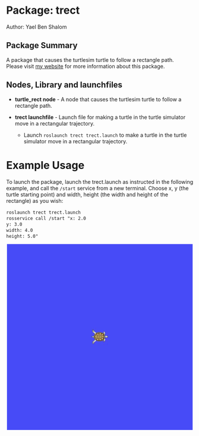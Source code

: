# Package: trect

Author: Yael Ben Shalom


## Package Summary

A package that causes the turtlesim turtle to follow a rectangle path.<br>
Please visit [my website](https://yaelbenshalom.github.io/EKF_SLAM/index.html) for more information about this package.

## Nodes, Library and launchfiles

- **turtle_rect node** - A node that causes the turtlesim turtle to follow a rectangle path.

- **trect launchfile** - Launch file for making a turtle in the turtle simulator move in a rectangular trajectory.
  - Launch `roslaunch trect trect.launch` to make a turtle in the turtle simulator move in a rectangular trajectory.

# Example Usage

To launch the package, launch the trect.launch as instructed in the following example, and call the `/start` service from a new terminal. Choose x, y (the turtle starting point) and width, height (the width and height of the rectangle) as you wish:

```
roslaunch trect trect.launch
rosservice call /start "x: 2.0
y: 3.0
width: 4.0
height: 5.0"
```

<p align="center">
  <img align="center" src="https://github.com/YaelBenShalom/Sensing_Navigation_and_ML/blob/master/trect/videos/Task_C.gif">
</p>
